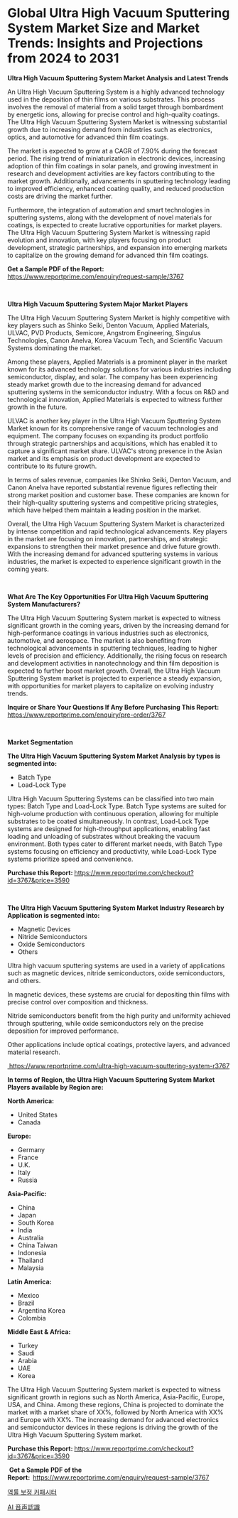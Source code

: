 <p><h1>Global Ultra High Vacuum Sputtering System Market Size and Market Trends: Insights and Projections from 2024 to 2031</h1></p><p><strong>Ultra High Vacuum Sputtering System Market Analysis and Latest Trends</strong></p>
<p><p>An Ultra High Vacuum Sputtering System is a highly advanced technology used in the deposition of thin films on various substrates. This process involves the removal of material from a solid target through bombardment by energetic ions, allowing for precise control and high-quality coatings. The Ultra High Vacuum Sputtering System Market is witnessing substantial growth due to increasing demand from industries such as electronics, optics, and automotive for advanced thin film coatings.</p><p>The market is expected to grow at a CAGR of 7.90% during the forecast period. The rising trend of miniaturization in electronic devices, increasing adoption of thin film coatings in solar panels, and growing investment in research and development activities are key factors contributing to the market growth. Additionally, advancements in sputtering technology leading to improved efficiency, enhanced coating quality, and reduced production costs are driving the market further.</p><p>Furthermore, the integration of automation and smart technologies in sputtering systems, along with the development of novel materials for coatings, is expected to create lucrative opportunities for market players. The Ultra High Vacuum Sputtering System Market is witnessing rapid evolution and innovation, with key players focusing on product development, strategic partnerships, and expansion into emerging markets to capitalize on the growing demand for advanced thin film coatings.</p></p>
<p><strong>Get a Sample PDF of the Report:&nbsp;</strong> <a href="https://www.reportprime.com/enquiry/request-sample/3767">https://www.reportprime.com/enquiry/request-sample/3767</a></p>
<p>&nbsp;</p>
<p><strong>Ultra High Vacuum Sputtering System Major Market Players</strong></p>
<p><p>The Ultra High Vacuum Sputtering System Market is highly competitive with key players such as Shinko Seiki, Denton Vacuum, Applied Materials, ULVAC, PVD Products, Semicore, Angstrom Engineering, Singulus Technologies, Canon Anelva, Korea Vacuum Tech, and Scientific Vacuum Systems dominating the market.</p><p>Among these players, Applied Materials is a prominent player in the market known for its advanced technology solutions for various industries including semiconductor, display, and solar. The company has been experiencing steady market growth due to the increasing demand for advanced sputtering systems in the semiconductor industry. With a focus on R&D and technological innovation, Applied Materials is expected to witness further growth in the future.</p><p>ULVAC is another key player in the Ultra High Vacuum Sputtering System Market known for its comprehensive range of vacuum technologies and equipment. The company focuses on expanding its product portfolio through strategic partnerships and acquisitions, which has enabled it to capture a significant market share. ULVAC's strong presence in the Asian market and its emphasis on product development are expected to contribute to its future growth.</p><p>In terms of sales revenue, companies like Shinko Seiki, Denton Vacuum, and Canon Anelva have reported substantial revenue figures reflecting their strong market position and customer base. These companies are known for their high-quality sputtering systems and competitive pricing strategies, which have helped them maintain a leading position in the market.</p><p>Overall, the Ultra High Vacuum Sputtering System Market is characterized by intense competition and rapid technological advancements. Key players in the market are focusing on innovation, partnerships, and strategic expansions to strengthen their market presence and drive future growth. With the increasing demand for advanced sputtering systems in various industries, the market is expected to experience significant growth in the coming years.</p></p>
<p>&nbsp;</p>
<p><strong>What Are The Key Opportunities For Ultra High Vacuum Sputtering System Manufacturers?</strong></p>
<p><p>The Ultra High Vacuum Sputtering System market is expected to witness significant growth in the coming years, driven by the increasing demand for high-performance coatings in various industries such as electronics, automotive, and aerospace. The market is also benefiting from technological advancements in sputtering techniques, leading to higher levels of precision and efficiency. Additionally, the rising focus on research and development activities in nanotechnology and thin film deposition is expected to further boost market growth. Overall, the Ultra High Vacuum Sputtering System market is projected to experience a steady expansion, with opportunities for market players to capitalize on evolving industry trends.</p></p>
<p><strong>Inquire or Share Your Questions If Any Before Purchasing This Report:</strong> <a href="https://www.reportprime.com/enquiry/pre-order/3767">https://www.reportprime.com/enquiry/pre-order/3767</a></p>
<p>&nbsp;</p>
<p><strong>Market Segmentation</strong></p>
<p><strong>The Ultra High Vacuum Sputtering System Market Analysis by types is segmented into:</strong></p>
<p><ul><li>Batch Type</li><li>Load-Lock Type</li></ul></p>
<p><p>Ultra High Vacuum Sputtering Systems can be classified into two main types: Batch Type and Load-Lock Type. Batch Type systems are suited for high-volume production with continuous operation, allowing for multiple substrates to be coated simultaneously. In contrast, Load-Lock Type systems are designed for high-throughput applications, enabling fast loading and unloading of substrates without breaking the vacuum environment. Both types cater to different market needs, with Batch Type systems focusing on efficiency and productivity, while Load-Lock Type systems prioritize speed and convenience.</p></p>
<p><strong>Purchase this Report:&nbsp;</strong><a href="https://www.reportprime.com/checkout?id=3767&price=3590">https://www.reportprime.com/checkout?id=3767&price=3590</a></p>
<p>&nbsp;</p>
<p><strong>The Ultra High Vacuum Sputtering System Market Industry Research by Application is segmented into:</strong></p>
<p><ul><li>Magnetic Devices</li><li>Nitride Semiconductors</li><li>Oxide Semiconductors</li><li>Others</li></ul></p>
<p><p>Ultra high vacuum sputtering systems are used in a variety of applications such as magnetic devices, nitride semiconductors, oxide semiconductors, and others. </p><p>In magnetic devices, these systems are crucial for depositing thin films with precise control over composition and thickness. </p><p>Nitride semiconductors benefit from the high purity and uniformity achieved through sputtering, while oxide semiconductors rely on the precise deposition for improved performance. </p><p>Other applications include optical coatings, protective layers, and advanced material research.</p></p>
<p><a href="https://www.reportprime.com/ultra-high-vacuum-sputtering-system-r3767">&nbsp;https://www.reportprime.com/ultra-high-vacuum-sputtering-system-r3767</a></p>
<p><strong>In terms of Region, the Ultra High Vacuum Sputtering System Market Players available by Region are:</strong></p>
<p>
    <p> <strong> North America: </strong>
        <ul>
            <li>United States</li>
            <li>Canada</li>
        </ul>
        </p> 
    <p> <strong> Europe: </strong>
        <ul>
            <li>Germany</li>
            <li>France</li>
            <li>U.K.</li>
            <li>Italy</li>
            <li>Russia</li>
        </ul>
        </p> 
    <p> <strong> Asia-Pacific: </strong>
        <ul>
            <li>China</li>
            <li>Japan</li>
            <li>South Korea</li>
            <li>India</li>
            <li>Australia</li>
            <li>China Taiwan</li>
            <li>Indonesia</li>
            <li>Thailand</li>
            <li>Malaysia</li>
        </ul>
        </p> 
    <p> <strong> Latin America: </strong>
        <ul>
            <li>Mexico</li>
            <li>Brazil</li>
            <li>Argentina Korea</li>
            <li>Colombia</li>
        </ul>
        </p> 
    <p> <strong> Middle East & Africa: </strong>
        <ul>
            <li>Turkey</li>
            <li>Saudi</li>
            <li>Arabia</li>
            <li>UAE</li>
            <li>Korea</li>
        </ul>
    </p>
    </p>
<p><p>The Ultra High Vacuum Sputtering System market is expected to witness significant growth in regions such as North America, Asia-Pacific, Europe, USA, and China. Among these regions, China is projected to dominate the market with a market share of XX%, followed by North America with XX% and Europe with XX%. The increasing demand for advanced electronics and semiconductor devices in these regions is driving the growth of the Ultra High Vacuum Sputtering System market.</p></p>
<p><strong>Purchase this Report: </strong><a href="https://www.reportprime.com/checkout?id=3767&price=3590">https://www.reportprime.com/checkout?id=3767&price=3590</a></p>
<p>&nbsp;<strong>Get a Sample PDF of the Report:&nbsp;&nbsp;</strong><a href="https://www.reportprime.com/enquiry/request-sample/3767">https://www.reportprime.com/enquiry/request-sample/3767</a></p>
<p><strong></strong></p>
<p><p><a href="https://github.com/laholand/Market-Research-Report-List-4/blob/main/606172277807.md">역률 보정 커패시터</a></p><p><a href="https://github.com/DanykaKilback/Market-Research-Report-List-1/blob/main/105451673151.md">AI 音声認識</a></p></p>